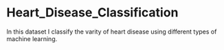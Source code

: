 # Heart_Disease_Classification
In this dataset I classify the varity of heart disease using different types of machine learning.
